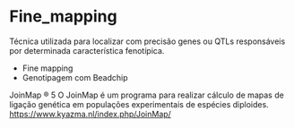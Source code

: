 # Fine_mapping
Técnica utilizada para localizar com precisão genes ou QTLs responsáveis por determinada característica fenotípica.
- Fine mapping
- Genotipagem com Beadchip

JoinMap ® 5
O JoinMap é um programa para realizar cálculo de mapas de ligação genética em populações experimentais de espécies diploides. https://www.kyazma.nl/index.php/JoinMap/

